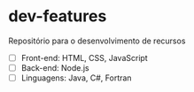 # dev-features
Repositório para o desenvolvimento de recursos

- [ ]  Front-end: HTML, CSS, JavaScript
- [ ]  Back-end: Node.js
- [ ]  Linguagens: Java, C#, Fortran